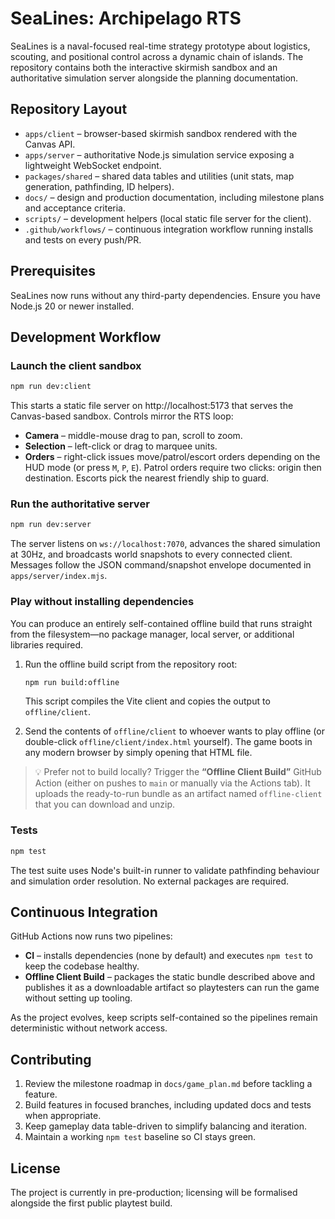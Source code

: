 # SeaLines: Archipelago RTS

SeaLines is a naval-focused real-time strategy prototype about logistics, scouting, and positional control across a dynamic chain of islands. The repository contains both the interactive skirmish sandbox and an authoritative simulation server alongside the planning documentation.

## Repository Layout

- `apps/client` – browser-based skirmish sandbox rendered with the Canvas API.
- `apps/server` – authoritative Node.js simulation service exposing a lightweight WebSocket endpoint.
- `packages/shared` – shared data tables and utilities (unit stats, map generation, pathfinding, ID helpers).
- `docs/` – design and production documentation, including milestone plans and acceptance criteria.
- `scripts/` – development helpers (local static file server for the client).
- `.github/workflows/` – continuous integration workflow running installs and tests on every push/PR.

## Prerequisites

SeaLines now runs without any third-party dependencies. Ensure you have Node.js 20 or newer installed.

## Development Workflow

### Launch the client sandbox

```bash
npm run dev:client
```

This starts a static file server on http://localhost:5173 that serves the Canvas-based sandbox. Controls mirror the RTS loop:

- **Camera** – middle-mouse drag to pan, scroll to zoom.
- **Selection** – left-click or drag to marquee units.
- **Orders** – right-click issues move/patrol/escort orders depending on the HUD mode (or press `M`, `P`, `E`). Patrol orders require two clicks: origin then destination. Escorts pick the nearest friendly ship to guard.

### Run the authoritative server

```bash
npm run dev:server
```

The server listens on `ws://localhost:7070`, advances the shared simulation at 30Hz, and broadcasts world snapshots to every connected client. Messages follow the JSON command/snapshot envelope documented in `apps/server/index.mjs`.

### Play without installing dependencies

You can produce an entirely self-contained offline build that runs straight from the filesystem—no package manager, local server, or additional libraries required.

1. Run the offline build script from the repository root:

   ```bash
   npm run build:offline
   ```

   This script compiles the Vite client and copies the output to `offline/client`.
2. Send the contents of `offline/client` to whoever wants to play offline (or double-click `offline/client/index.html` yourself). The game boots in any modern browser by simply opening that HTML file.

> 💡 Prefer not to build locally? Trigger the **“Offline Client Build”** GitHub Action (either on pushes to `main` or manually via the Actions tab). It uploads the ready-to-run bundle as an artifact named `offline-client` that you can download and unzip.

### Tests

```bash
npm test
```

The test suite uses Node's built-in runner to validate pathfinding behaviour and simulation order resolution. No external packages are required.

## Continuous Integration

GitHub Actions now runs two pipelines:

- **CI** – installs dependencies (none by default) and executes `npm test` to keep the codebase healthy.
- **Offline Client Build** – packages the static bundle described above and publishes it as a downloadable artifact so playtesters can run the game without setting up tooling.

As the project evolves, keep scripts self-contained so the pipelines remain deterministic without network access.

## Contributing

1. Review the milestone roadmap in `docs/game_plan.md` before tackling a feature.
2. Build features in focused branches, including updated docs and tests when appropriate.
3. Keep gameplay data table-driven to simplify balancing and iteration.
4. Maintain a working `npm test` baseline so CI stays green.

## License

The project is currently in pre-production; licensing will be formalised alongside the first public playtest build.
